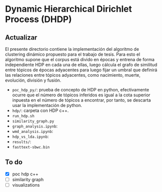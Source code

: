 # Dynamic Hierarchical Dirichlet Process (DHDP)
## Actualizar
El presente directorio contiene la implementación del algoritmo de clustering dinámico propuesto para el trabajo de tesis. Para esto el algoritmo supone que el corpus está divido en épocas y entrena de forma independiente HDP en cada una de ellas, luego cálcula el grafo de similitud entre tópicos de épocas adyacentes para luego fijar un umbral que definirá las relaciones entre tópicos adyacentes, como nacimiento, muerte, evolución, división y fusión.

- `poc_hdp_py/`: prueba de concepto de HDP en python, efectivamente ocurre que el número de tópicos inferidos es igual a la cota superior inpuesta en el número de tópicos a encontrar, por tanto, se descarta usar la implementación de python.
- `hdp/`: carpeta con HDP c++.
- `run_hdp.sh`
- `similarity_graph.py`
- `graph_analysis.ipynb`:
- `wmd_analysis.ipynb`:
- `hdp_vs_lda.ipynb`:
- `results/`:
- `fasttext-sbwc.bin`

## To do
- [x] poc hdp c++
- [ ] similarity graph
- [ ] visualizations
